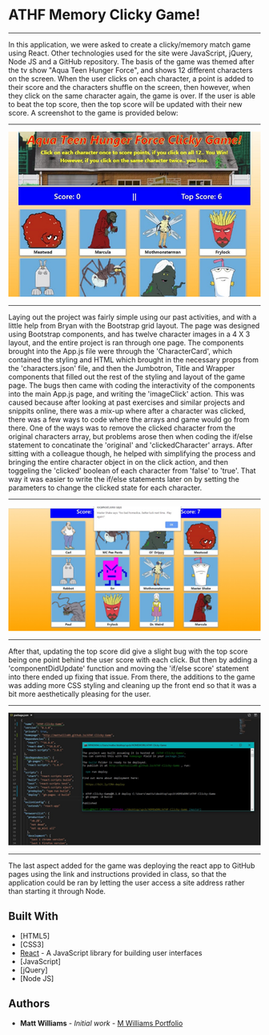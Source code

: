 # ATHF Memory Clicky Game!
___

In this application, we were asked to create a clicky/memory match game using React.  Other technologies used for the site were JavaScript, jQuery, Node JS and a GitHub repository.  The basis of the game was themed after the tv show "Aqua Teen Hunger Force", and shows 12 different characters on the screen.  When the user clicks on each character, a point is added to their score and the characters shuffle on the screen, then however, when they click on the same character again, the game is over.  If the user is able to beat the top score, then the top score will be updated with their new score.  A screenshot to the game is provided below:
___
![ATHF-clicky-game](/src/images/ATHF-clicky-game.jpg)
___

Laying out the project was fairly simple using our past activities, and with a little help from Bryan with the Bootstrap grid layout.  The page was designed using Bootstrap components, and has twelve character images in a 4 X 3 layout, and the entire project is ran through one page.  The components brought into the App.js file were through the 'CharacterCard', which contained the styling and HTML which brought in the necessary props from the 'characters.json' file, and then the Jumbotron, Title and Wrapper components that filled out the rest of the styling and layout of the game page.  The bugs then came with coding the interactivity of the components into the main App.js page, and writing the 'imageClick' action.  This was caused because after looking at past exercises and similar projects and snippits online, there was a mix-up where after a character was clicked, there was a few ways to code where the arrays and game would go from there.  One of the ways was to remove the clicked character from the original characters array, but problems arose then when coding the if/else statement to concatinate the 'original' and 'clickedCharacter' arrays.  After sitting with a colleague though, he helped with simplifying the process and bringing the entire character object in on the click action, and then toggeling the 'clicked' boolean of each character from 'false' to 'true'.  That way it was easier to write the if/else statements later on by setting the parameters to change the clicked state for each character.
___
![ATHF-clicky-lose](/src/images/ATHF-clicky-lose.jpg)
___

After that, updating the top score did give a slight bug with the top score being one point behind the user score with each click.  But then by adding a 'componentDidUpdate' function and moving the 'if/else score' statement into there ended up fixing that issue.  From there, the additions to the game was adding more CSS styling and cleaning up the front end so that it was a bit more aesthetically pleasing for the user.
___
![ATHF-clicky-deployed-to-Git](/src/images/ATHF-clicky-deployed-to-Git.jpg)
___

The last aspect added for the game was deploying the react app to GitHub pages using the link and instructions provided in class, so that the application could be ran by letting the user access a site address rather than starting it through Node.

## Built With

* [HTML5]
* [CSS3]
* [React](https://reactjs.org/) - A JavaScript library for building user interfaces
* [JavaScript]
* [jQuery]
* [Node JS]

## Authors

* **Matt Williams** - *Initial work* - [M Williams Portfolio](https://mattwills09.github.io/portfolio.html)
